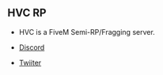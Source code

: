 ## HVC RP

- HVC is a FiveM Semi-RP/Fragging server.

- [Discord](https://discord.gg/hvc5m)
- [Twiiter](https://twitter.com/hvc5m)
